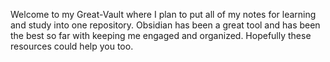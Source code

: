 Welcome to my Great-Vault where I plan to put all of my notes for learning and study into one repository. Obsidian has been a great tool and has been the best so far with keeping me engaged and organized. Hopefully these resources could help you too.
